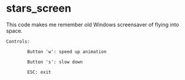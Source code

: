 # stars_screen
This code makes me remember old Windows screensaver of flying into space.
	
	Controls:
			
			Button 'w': speed up animation
			
			Button 's': slow down
			
			ESC: exit
